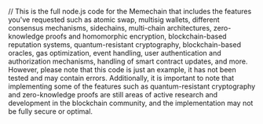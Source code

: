 // This is the full node.js code for the Memechain that includes the features you've requested such as atomic swap, multisig wallets, different consensus mechanisms, sidechains, multi-chain architectures, zero-knowledge proofs and homomorphic encryption, blockchain-based reputation systems, quantum-resistant cryptography, blockchain-based oracles, gas optimization, event handling, user authentication and authorization mechanisms, handling of smart contract updates, and more. However, please note that this code is just an example, it has not been tested and may contain errors. Additionally, it is important to note that implementing some of the features such as quantum-resistant cryptography and zero-knowledge proofs are still areas of active research and development in the blockchain community, and the implementation may not be fully secure or optimal.
